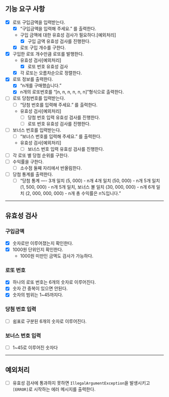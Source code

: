 ## 기능 요구 사항

- [x]  로또 구입금액을 입력받는다.
    - [x]  “구입금액을 입력해 주세요.” 를 출력한다.
    - 구입 금액에 대한 유효성 검사가 필요하다.[예외처리]
        - [x]  구입 금액 유효성 검사를 진행한다.
    - [x] 로또 구입 개수를 구한다.
- [x]  구입한 로또 개수만큼 로또를 발행한다.
    - 유효성 검사[예외처리]
        - [x]  로또 번호 유효성 검사
    - [x]  각 로또는 오름차순으로 정렬한다.
- [x]  로또 정보를 출력한다.
    - [x]  “n개를 구매했습니다.”
    - [x]  n개의 로또번호를 “[n, n, n, n, n, n]”형식으로 출력한다.
- [ ]  로또 당첨번호를 입력받는다.
    - [ ]  “당첨 번호를 입력해 주세요.” 를 출력한다.
    - 유효성 검사[예외처리]
        - [ ]  당첨 번호 입력 유효성 검사를 진행한다.
        - [ ]  로또 번호 유효성 검사를 진행한다.
- [ ]  보너스 번호를 입력받는다.
    - [ ]  “보너스 번호를 입력해 주세요.” 를 출력한다.
    - 유효성 검사[예외처리]
        - [ ]  보너스 번호 입력 유효성 검사를 진행한다.
- [ ]  각 로또 별 당첨 순위를 구한다.
- [ ]  수익률을 구한다.
    - [ ]  소수점 둘째 자리에서 반올림한다.
- [ ]  당첨 통계를 출력한다.
    - [ ]  “당첨 통계
    —-
    3개 일치 (5, 000) - n개
    4개 일치 (50, 000) - n개
    5개 일치 (1, 500, 000) - n개
    5개 일치, 보너스 볼 일치 (30, 000, 000) - n개
    6개 일치 (2, 000, 000, 000) - n개
    총 수익률은 n%입니다.”

---

## 유효성 검사

### 구입금액

- [x]  숫자로만 이루어졌는지 확인한다.
- [x]  1000원 단위인지 확인한다.
    - 1000원 미만인 금액도 검사가 가능하다.

### 로또 번호

- [x]  하나의 로또 번호는 6개의 숫자로 이루어진다.
- [x]  숫자 간 중복이 있으면 안된다.
- [x]  숫자의 범위는 1~45까지다.

### 당첨 번호 입력

- [ ]  쉼표로 구분된 6개의 숫자로 이루어진다.

### 보너스 번호 입력

- [ ]  1~45로 이루어진 숫자다

---

## 예외처리

- [ ]  유효성 검사에 통과하지 못하면 `IllegalArgumentException`을 발생시키고 `[ERROR]`로 시작하는 에러 메시지를 출력한다.